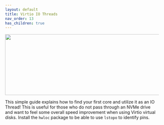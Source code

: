 ```yaml
---
layout: default
title: Virtio IO Threads
nav_order: 13
has_children: true
---
```


<p align="center">
  <img width="650" height="200" src="../../../assets/HeaderVirtIOThreads.png">
</p>

This simple guide explains how to find your first core and utilize it as an IO Thread! This is useful for those who do not pass through an NVMe drive and want to feel some overall speed improvement when using Virtio virtual disks. Install the ``hwloc`` package to be able to use ``lstopo`` to identify pins.
